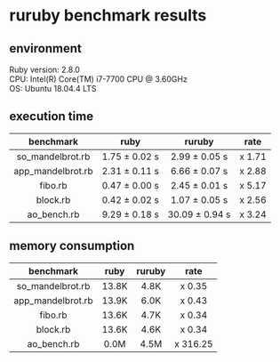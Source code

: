 # ruruby benchmark results

## environment

Ruby version: 2.8.0  
CPU: Intel(R) Core(TM) i7-7700 CPU @ 3.60GHz  
OS: Ubuntu 18.04.4 LTS  

## execution time

|benchmark|ruby|ruruby|rate|
|:-----------:|:--------:|:---------:|:-------:|
| so_mandelbrot.rb | 1.75 ± 0.02 s | 2.99 ± 0.05 s | x 1.71 |
| app_mandelbrot.rb | 2.31 ± 0.11 s | 6.66 ± 0.07 s | x 2.88 |
| fibo.rb | 0.47 ± 0.00 s | 2.45 ± 0.01 s | x 5.17 |
| block.rb | 0.42 ± 0.02 s | 1.07 ± 0.05 s | x 2.56 |
| ao_bench.rb | 9.29 ± 0.18 s | 30.09 ± 0.94 s | x 3.24 |

## memory consumption

|benchmark|ruby|ruruby|rate|
|:-----------:|:--------:|:---------:|:-------:|
| so_mandelbrot.rb | 13.8K | 4.8K | x 0.35 |
| app_mandelbrot.rb | 13.9K | 6.0K | x 0.43 |
| fibo.rb | 13.6K | 4.7K | x 0.34 |
| block.rb | 13.6K | 4.6K | x 0.34 |
| ao_bench.rb | 0.0M | 4.5M | x 316.25 |

